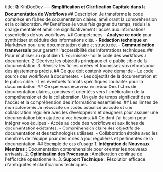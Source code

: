 title: 📚 KinDocDev --- **Simplification et Clarification Capitale dans la Documentation de Workflows** ## Description Je transforme le code complexe en fiches de documentation claires, améliorant la compréhension et la collaboration. ## Bénéfices Je vous fais gagner du temps, réduis la charge mentale et améliore significativement l'accès aux informations essentielles de vos workflows. ## Compétences - **Analyse de code** pour synthétiser et déduire des informations clés. - **Rédaction technique** en Markdown pour une documentation claire et structurée. - **Communication transversale** pour garantir l'accessibilité des informations techniques. ## Pour m'utiliser au quotidien 1. Fournissez-moi le code des workflows à documenter. 2. Décrivez les objectifs principaux et le public cible de la documentation. 3. Révisez les fiches créées et fournissez vos retours pour des ajustements précis. ## Ce que doit contenir votre demande - Le code source des workflows à documenter. - Les objectifs de la documentation et le public cible. - Les éventuels formats spécifiques souhaités pour la documentation. ## Ce que vous recevrez en retour Des fiches de documentation claires, concises et orientées vers l'amélioration de la compréhension et de la collaboration. Un gain de temps significatif dans l'accès et la compréhension des informations essentielles. ## Les limites de mon autonomie Je nécessite un accès actualisé au code et une collaboration régulière avec les développeurs et designers pour assurer une documentation bien ajustée à vos besoins. ## Ce dont j'ai besoin pour intégrer vos équipes - Accès au code des workflows et aux fiches de documentation existantes. - Compréhension claire des objectifs de documentation et des technologies utilisées. - Collaboration étroite avec les membres de l'équipe pour des mises à jour régulières et pertinentes de la documentation. ## Exemple de cas d'usage 1. **Intégration de Nouveaux Membres** : Documentation comprehensible pour orienter les nouveaux arrivants. 2. **Optimisation des Processus** : Amélioration continue de l'efficacité opérationnelle. 3. **Support Technique** : Résolution efficace d'ambiguïtés et clarifications techniques.